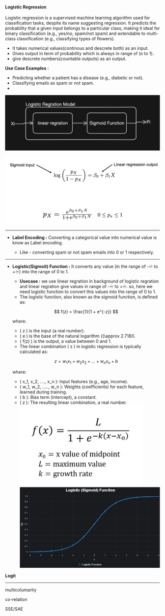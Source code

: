 #### Logistic Regression

Logistic regression is a supervised machine learning algorithm used for classification tasks, despite its name suggesting regression. It predicts the probability that a given input belongs to a particular class, making it ideal for binary classification (e.g., yes/no, spam/not spam) and extendable to multi-class classification (e.g., classifying types of flowers).

* It takes numerical values(continous and descrete both) as an input.
* Gives output in term of probability which is always in range of (o to 1).
* give descrete numbers(countable outputs) as an output.

 **Use Case Examples** :

* Predicting whether a patient has a disease (e.g., diabetic or not).
* Classifying emails as spam or not spam.
* 

![1753033398835](image/LogisticRegression/1753033398835.png)

![1753110708773](image/LogisticRegression/1753110708773.png)

---

* **Label Encoding :** Converting a categorical value into numerical value is know as Label encoding.

  * Like - converting spam or not spam emails into 0 or 1 respectively.

---

* **Logistic(Sigmoit) Function :** It converts any value (in the range of -♾️ to +♾️) into the range of 0 to 1.

  * **Usecase :** we use linear regration in background of logistic regration and linear regration give values in range of -♾️ to +♾️. so, here we need logistic function to convert this values into the range of 0 to 1.
  * The logistic function, also known as the sigmoid function, is defined as:

  $$
  f(z) = \frac{1}{1 + e^{-z}}
  $$

  where:

  - \( z \) is the input (a real number).
  - \( e \) is the base of the natural logarithm (\(\approx 2.718\)).
  - \( f(z) \) is the output, a value between 0 and 1.
  - The linear combination ( z ) in logistic regression is typically calculated as:

  $$
  z = w_1x_1 + w_2x_2 + \dots + w_nx_n + b
  $$

  where:

  - \( x_1, x_2, \...., x_n \): Input features (e.g., age, income).
  - \( w_1, w_2, .....\, w_n \): Weights (coefficients) for each feature, learned during training.
  - \( b \): Bias term (intercept), a constant.
  - \( z \): The resulting linear combination, a real number.
    ![1753032673432](image/LogisticRegression/1753032673432.png)
    ![1753032025589](image/LogisticRegression/1753032025589.png)

**Logit**

---

multicolumarity

co-relation

SSE/SAE
